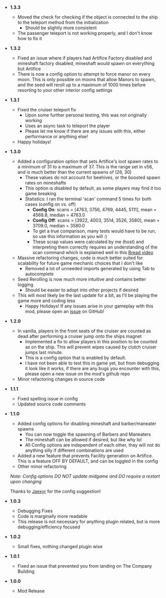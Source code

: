 - **1.3.3**

    - Moved the check for checking if the object is connected to the ship to the teleport method from the initialization
        - Should be slightly more consistent
    - The passenger teleport is not working properly, and I don't know how to fix it

- **1.3.2**

    - Fixed an issue where if players had Artifice Factory disabled and mineshaft factory disabled, mineshaft would spawn on everything but Artifice
    - There is now a config option to attempt to force manor on every moon. This is only possible on moons that allow Manors to spawn, and the seed will reroll up to a maximum of 1000 times before resorting to your other interior config settings

- **1.3.1**

    - Fixed the cruiser teleport fix
        - Upon some further personal testing, this was not originally working
        - Uses an async task to teleport the player
        - Please let me know if there are any issues with this, either performance or anything else!
    - Happy holidays! 

- **1.3.0**

    - Added a configuration option that sets Artifice's loot spawn rates to a minimum of 31 to a maximum of 37. This is the range set in v56, and is much better than the current spawns of (26, 30)
        - These values do not account for beehives, or the boosted spawn rates on mineshafts
        - This option is disabled by default, as some players may find it too game breaking
        - Statistics: I ran the terminal 'scan' command 5 times for both cases (config on vs. off)
            - **Config On**: scans = [4763, 3756, 4769, 4445, 5111], mean = 4568.8, median = 4763.0
            - **Config Off**: scans = [3922, 4003, 3514, 3526, 3580], mean = 3709.0, median = 3580.0
            - To get a true comparison, many tests would have to be run, so use this information as you will :)
            - These scrap values were calculated by me (host) and interpreting them correctly requires an understanding of the scan command which is explained well in this [Bread video](https://youtu.be/uMRHXBb4K1Q?si=y3q6TRoadqn6Kvkl)
    - Massive refactoring changes, code is much better suited for scalability for future game mechanic choices that I don't like
        - Removed a lot of unneeded imports generated by using Tab to autocomplete
    - Seed Rerolling is now much more intuitive and contains better logging
        - Should be easier to adopt into other projects if desired
    - This will most likely be the last update for a bit, as I'll be playing the game more and coding less
        - Happy Holidays! If any issues arise in your gameplay with this mod, please open an [issue](https://github.com/trevorswan11/RemoveTheAnnoying/issues) on GitHub! 

- **1.2.0**

    - In vanilla, players in the front seats of the cruiser are counted as dead after performing a cruiser jump onto the ships magnet
        - Implemented a fix to allow players in this position to be counted as on the ship. This will prevent wipes caused by clutch cruiser jumps last minute. 
        - This is a config option that is enabled by default.
        - I have not been able to test this in game yet, but from debugging it look like it works, if there are any bugs you encounter with this, please open a new issue on the mod's github repo
    - Minor refactoring changes in source code

- **1.1.1**

    - Fixed spelling issue in config
    - Updated source code comments

- **1.1.0**

    - Added config options for disabling mineshaft and barber/maneater spawns
        - You can now toggle the spawning of Barbers and Maneaters
        - The mineshaft can be allowed if desired, but like why lol
        - All Config options are independent of each other, they will not do anything silly if different combinations are used
    - Added a new feature that prevents Facility generation on Artifice. This is a feature OFF BY DEFAULT, and can be toggled in the config
    - Other minor refactoring
    
    *Note: Config options DO NOT update midgame and DO require a restart upon changing*

    Thanks to [Jaexyr](https://github.com/Jaexyr) for the config suggestion!

- **1.0.3**

    - Debugging Fixes
    - Code is marginally more readable
    - This release is not necessary for anything plugin related, but is more debugging/efficiency focused

- **1.0.2**

    - Small fixes, nothing changed plugin wise

- **1.0.1**

    - Fixed an issue that prevented you from landing on The Company Building

- **1.0.0**

    - Mod Release
